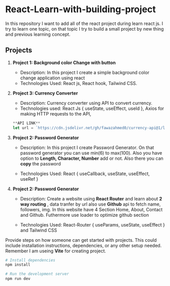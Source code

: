 # React-Learn-with-building-project
In this repository I want to add all of the react project during learn react js. I try to learn one topic, on that topic I try to build a small project by new thing and previous learning concept.

## Projects

1. **Project 1: Background color Change with button**
   - Description: In this project I create a simple background color change application using react
   - Technologies Used: React js, React hook, Tailwind CSS.


2. **Project 3: Currency Converter**
   - Description: Currency converter using API to convert currency.
   - Technologies used: React Js { useState, useEffect, useId }, Axios for making HTTP requests to the API,

   
   ```javascript
   **API LINK**
   let url = `https://cdn.jsdelivr.net/gh/fawazahmed0/currency-api@1/latest/currencies/${currency}.json`


3. **Project 2: Password Generator**
   - Description: In this project I create Password Generator. On that password generator you can use min(6) to max(100). Also you have option to **Length, Character, Number** add or not. Also there you can **copy** the password

   - Technologies Used: React { useCallback, useState, useEffect, useRef }
3. **Project 2: Password Generator**
   - Description: Create a website using **React Router** and learn about **2 way routing** , data tranfer by url also use **Github** api to fetch name, followers, img. In this website have 4 Section Home, About, Contact and Github. Futhermore use loader to optimize github section

   - Technologies Used: React-Router { useParams, useState, useEffect } and Tailwind CSS
  



Provide steps on how someone can get started with projects. This could include installation instructions, dependencies, or any other setup needed. Remember I am useing **Vite** for creating project.

```bash
# Install dependencies
npm install

# Run the development server
npm run dev


